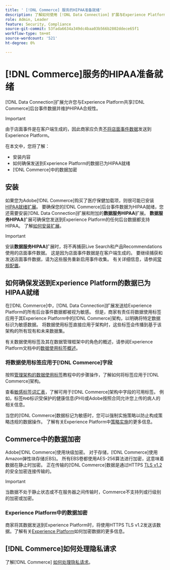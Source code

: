 ```yaml
---
title: ' [!DNL Commerce] 服务的HIPAA准备就绪'
description: 了解如何使用 [!DNL Data Connection] 扩展与Experience Platform共享 [!DNL Commerce] 数据并保持HIPAA合规性。
role: Admin, Leader
feature: Security, Compliance
source-git-commit: 53fada6634a349dc4baa03b566b2802ddece65f1
workflow-type: tm+mt
source-wordcount: '521'
ht-degree: 0%

---
```


# [!DNL Commerce]服务的HIPAA准备就绪

[!DNL Data Connection]扩展允许您与Experience Platform共享[!DNL Commerce]后台事件数据并维护HIPAA合规性。

>[!IMPORTANT]
>
>由于店面事件是在客户端生成的，因此商家应负责[不将店面事件数据](connect-data.md#data-collection)发送到Experience Platform。

在本文中，您将了解：

- 安装内容
- 如何确保发送到Experience Platform的数据已为HIPAA就绪
- [!DNL Commerce]中的数据加密

## 安装

如果您为Adobe[!DNL Commerce]购买了医疗保健加载项，则很可能已安装[HIPAA就绪扩展](https://experienceleague.adobe.com/en/docs/commerce-admin/start/compliance/hipaa-ready-service/overview#installation)。 要确保您的[!DNL Commerce]后台事件数据为HIPAA就绪，您还需要安装[!DNL Data Connection]扩展和附加的&#x200B;**数据服务HIPAA**&#x200B;扩展。 **数据服务HIPAA**&#x200B;扩展可确保您发送到Experience Platform的任何后台数据都支持HIPAA。 了解[如何安装扩展](install.md#install-the-data-services-hipaa-extension)。

>[!IMPORTANT]
>
>安装&#x200B;**数据服务HIPAA**&#x200B;扩展时，将不再捕获Live Search和产品Recommendations使用的店面事件数据。 这是因为店面事件数据是在客户端生成的。 要继续捕获和发送店面事件数据，请为这些服务重新启用事件收集。 有关详细信息，请参阅[常规配置](https://experienceleague.adobe.com/en/docs/commerce-admin/config/general/general.html#data-services)。

## 如何确保发送到Experience Platform的数据已为HIPAA就绪

在[!DNL Commerce]中，[!DNL Data Connection]扩展发送给Experience Platform的所有后台事件数据都被视为敏感。 但是，商家有责任将数据使用标签应用于其Experience Platform中的[!DNL Commerce]架构，以明确将特定数据标识为敏感数据。 将数据使用标签直接应用于架构时，这些标签会传播到基于该架构的所有现有和未来数据集。

有关数据使用标签及其在数据管理框架中的角色的概述，请参阅Experience Platform文档中的[数据使用标签概述](https://experienceleague.adobe.com/en/docs/experience-platform/data-governance/labels/overview)。

### 将数据使用标签应用于[!DNL Commerce]字段

按照[管理架构的数据使用标签](https://experienceleague.adobe.com/en/docs/experience-platform/xdm/tutorials/labels)教程中的步骤操作，了解如何将标签应用于[!DNL Commerce]架构。

查看[敏感标签词汇表](https://experienceleague.adobe.com/en/docs/experience-platform/data-governance/labels/reference#sensitive)，了解可用于[!DNL Commerce]架构中字段的可用标签。 例如，标签`RHD`标识受保护的健康信息(PHI)或Adobe按照合同允许您上传的病人的相关信息。

当您的[!DNL Commerce]数据标记为敏感时，您可以强制实施策略以防止构成策略违规的数据操作。 了解有关Experience Platform中[策略实施](https://experienceleague.adobe.com/en/docs/experience-platform/data-governance/enforcement/overview)的更多信息。

## Commerce中的数据加密

Adobe[!DNL Commerce]使用块级加密。 对于存储，[!DNL Commerce]使用Amazon弹性块存储(EBS)。 所有EBS卷都使用AES-256算法进行加密，这意味着数据在静止时加密。 正在传输的[!DNL Commerce]数据是通过HTTPS [TLS v1.2](https://datatracker.ietf.org/doc/html/rfc5246)的安全加密连接传输的。

>[!IMPORTANT]
>
>当数据不处于静止状态或不在服务器之间传输时，Commerce不支持列或行级别的加密或加密。

### Experience Platform中的数据加密

商家将其数据发送到Experience Platform时，将使用HTTPS TLS v1.2发送该数据。了解有关[Experience Platform](https://experienceleague.adobe.com/en/docs/experience-platform/landing/governance-privacy-security/encryption)如何加密数据的更多信息。

## [!DNL Commerce]如何处理隐私请求

了解[!DNL Commerce] [如何处理隐私请求](handle-privacy-request.md)。
